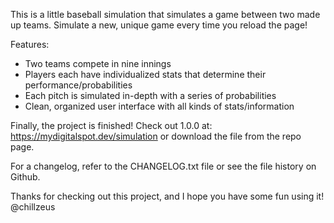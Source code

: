 This is a little baseball simulation that simulates a game between two made up teams.
Simulate a new, unique game every time you reload the page! 

Features:
- Two teams compete in nine innings
- Players each have individualized stats that determine their performance/probabilities
- Each pitch is simulated in-depth with a series of probabilities
- Clean, organized  user interface with all kinds of stats/information

Finally, the project is finished! Check out 1.0.0 at: https://mydigitalspot.dev/simulation or download the file from the repo page. 

For a changelog, refer to the CHANGELOG.txt file or see the file history on Github. 

Thanks for checking out this project, and I hope you have some fun using it! @chillzeus
